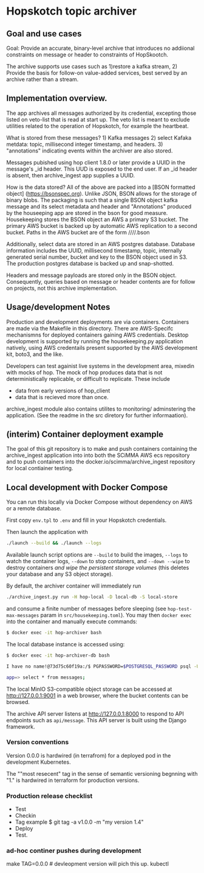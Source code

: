 # Hopskotch topic archiver

## Goal and use cases

Goal: Provide an accurate, binary-level archive that introduces no
addiional constraints on message or header to constraints of HopSkootch.

The archive supports use cases such as  1)restore a kafka stream,
2) Provide the basis for follow-on value-added services, best served
by an archive rather than a  stream.

## Implementation overview.

The app archives all messages authorized by its credential, excepting
those listed on veto-list that is read at start up. The veto list is
meant to exclude utilities related to the operation of Hopskotch, for
example the heartbeat.

What is stored from these  messages?  1) Kafka messages 2)
select Kafaka metdata: topic, millisecond integer timestamp, and
headers. 3) "annotations" indicating events within the archiver are 
also stored.

Messages pubished using hop client 1.8.0 or later provide a UUID
in the message's _id header.  This UUD is exposed to the  end user. If an
_id header is absent, then archive_ingest app supplies a UUID.

How is the data stored?  All of the above are packed into a [BSON
formatted object] (https://bsonspec.org).  Unlike JSON, BSON allows
for the storage of binary blobs.  The packaging is such that a single
BSON object kafka message and its select metadata and
header and  "Annotations" produced by the houseeping app are stored in
the bson for good measure. Housekeeping stores the BSON object an  AWS
a primary S3 bucket. The primary AWS bucket is backed up by automatic
AWS replication to a second bucket.  Paths in the AWS bucket are of
the form <topic>/<year>/<month>/<day>/<uuid>.bson

Additionally, select data are stored in an AWS postgres database.
Database information includes the UUID, millisecond timestamp, topic,
internally generated serial number, bucket and key to the BSON object
used in S3. The production postgres database is backed up and
snap-shotted.

Headers and message payloads are stored only in the BSON object.
Consequently, queries based on message or header contents
are for follow on projects, not this archive implementation.

## Usage/development  Notes

Production and development deployments are via containers.  Containers
are made via the Makefile in this directory.  There are AWS-Specifc
mechanismns for deployed containers gaining AWS credentials. Desktop
development is supported by running the housekeeping.py application
natively, using AWS credentails present supported by the AWS
development kit, boto3, and the like. 

Developers can test againist live systems in the
development area, mixedin with mocks of hop.  The mock of hop produces
data that is not deterministically replicable, or difficult to replicate.
These include

- data from early versions of hop_client
- data that is recieved more than once.

archive_ingest module also contains utilites to monitoring/ adminstering the
application. (See the readme in the src diretory for further
informaation).

## (interim) Container deployment example

The goal of this git repository is to make and push containers containing
the archive_ingest application into into both the SCiMMA
AWS ecs repository and to push containers into the
docker.io/scimma/archive_ingest repository for local contiainer testing.

## Local development with Docker Compose

You can run this locally via Docker Compose without dependency on AWS or a remote database.

First copy `env.tpl` to `.env` and fill in your Hopskotch credentials.

Then launch the application with

```bash
./launch --build && ./launch --logs
```

Available launch script options are `--build` to build the images, `--logs` to watch the container logs, `--down` to stop containers, and `--down --wipe` to destroy containers *and wipe the persistent storage volumes* (this deletes your database and any S3 object storage).

By default, the archiver container will immediately run 

```bash
./archive_ingest.py run -H hop-local -D local-db -S local-store
```

and consume a finite number of messages before sleeping (see `hop-test-max-messages` param in `src/housekeeping.toml`). You may then `docker exec` into the container and manually execute commands:

```bash
$ docker exec -it hop-archiver bash
```

The local database instance is accessed using:

```bash
$ docker exec -it hop-archiver-db bash

I have no name!@73d75c60f19a:/$ PGPASSWORD=$POSTGRESQL_PASSWORD psql -U $POSTGRESQL_USERNAME $POSTGRESQL_DATABASE

app=> select * from messages;
```

The local MinIO S3-compatible object storage can be accessed at http://127.0.0.1:9001 in a web browser, where the bucket contents can be browsed.

The archive API server listens at http://127.0.0.1:8000 to respond to API endpoints such as `api/message`. This API server is built using the Django framework.

### Version conventions

Version 0.0.0 is hardwired (in terrafrom) for a deployed
pod in the development Kubernetes.

The ""most resecent" tag in the sense of semantic versioning
begnning with "1."  is hardwired in terraform for production
versions.


### Production release checklist

- Test
- Checkin 
- Tag     example $ git tag -a v1.0.0 -m "my version 1.4"
- Deploy
- Test.

### ad-hoc continer pushes during development

make TAG=0.0.0 # devleopment version will pich this up.
kubectl <kill the pod so it take the new version>
